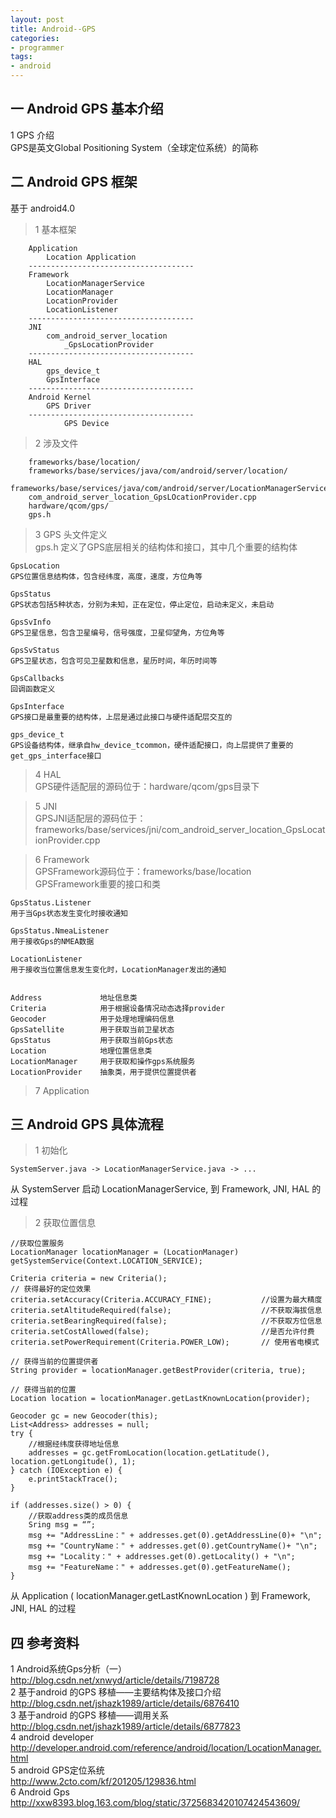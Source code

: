 ```yaml
---
layout: post
title: Android--GPS
categories:
- programmer
tags:
- android
---
```



## 一 Android GPS 基本介绍
1	GPS 介绍		
GPS是英文Global Positioning System（全球定位系统）的简称		





## 二 Android GPS 框架

基于 android4.0

> 1	基本框架

		Application
			Location Application
		-------------------------------------
		Framework
			LocationManagerService
			LocationManager
			LocationProvider
			LocationListener
		-------------------------------------
		JNI
			com_android_server_location
				_GpsLocationProvider
		-------------------------------------
		HAL
			gps_device_t
			GpsInterface
		-------------------------------------
		Android Kernel
			GPS Driver
		-------------------------------------
				GPS Device



> 2	涉及文件

		frameworks/base/location/
		frameworks/base/services/java/com/android/server/location/
		frameworks/base/services/java/com/android/server/LocationManagerService.java
		com_android_server_location_GpsLOcationProvider.cpp
		hardware/qcom/gps/
		gps.h


> 3	GPS 头文件定义		
gps.h 定义了GPS底层相关的结构体和接口，其中几个重要的结构体		

	GpsLocation			
	GPS位置信息结构体，包含经纬度，高度，速度，方位角等		

	GpsStatus		
	GPS状态包括5种状态，分别为未知，正在定位，停止定位，启动未定义，未启动		

	GpsSvInfo		
	GPS卫星信息，包含卫星编号，信号强度，卫星仰望角，方位角等			

	GpsSvStatus		
	GPS卫星状态，包含可见卫星数和信息，星历时间，年历时间等		

	GpsCallbacks		
	回调函数定义		

	GpsInterface		
	GPS接口是最重要的结构体，上层是通过此接口与硬件适配层交互的		

	gps_device_t		
	GPS设备结构体，继承自hw_device_tcommon，硬件适配接口，向上层提供了重要的get_gps_interface接口		


> 4	HAL		
GPS硬件适配层的源码位于：hardware/qcom/gps目录下			


> 5	JNI		
GPSJNI适配层的源码位于：frameworks/base/services/jni/com_android_server_location_GpsLocationProvider.cpp			



> 6	Framework		
GPSFramework源码位于：frameworks/base/location		
GPSFramework重要的接口和类		

	GpsStatus.Listener
	用于当Gps状态发生变化时接收通知

	GpsStatus.NmeaListener
	用于接收Gps的NMEA数据

	LocationListener
	用于接收当位置信息发生变化时，LocationManager发出的通知


	Address				地址信息类
	Criteria			用于根据设备情况动态选择provider
	Geocoder			用于处理地理编码信息
	GpsSatellite		用于获取当前卫星状态
	GpsStatus			用于获取当前Gps状态
	Location			地理位置信息类
	LocationManager		用于获取和操作gps系统服务
	LocationProvider	抽象类，用于提供位置提供者
	

> 7	Application			




## 三 Android GPS 具体流程
> 1	初始化		

	SystemServer.java -> LocationManagerService.java -> ...

从 SystemServer 启动 LocationManagerService, 到 Framework, JNI, HAL 的过程



> 2	获取位置信息		

	//获取位置服务
	LocationManager locationManager = (LocationManager) getSystemService(Context.LOCATION_SERVICE);  

	Criteria criteria = new Criteria();  
	// 获得最好的定位效果  
	criteria.setAccuracy(Criteria.ACCURACY_FINE);			//设置为最大精度
	criteria.setAltitudeRequired(false);					//不获取海拔信息
	criteria.setBearingRequired(false);						//不获取方位信息
	criteria.setCostAllowed(false);							//是否允许付费
	criteria.setPowerRequirement(Criteria.POWER_LOW);		// 使用省电模式

	// 获得当前的位置提供者  
	String provider = locationManager.getBestProvider(criteria, true);
  
	// 获得当前的位置  
	Location location = locationManager.getLastKnownLocation(provider);  

	Geocoder gc = new Geocoder(this);   
	List<Address> addresses = null;  
	try {
		//根据经纬度获得地址信息  
		addresses = gc.getFromLocation(location.getLatitude(), location.getLongitude(), 1);  
	} catch (IOException e) {  
		e.printStackTrace();  
	}

	if (addresses.size() > 0) {
		//获取address类的成员信息
		Sring msg = “”;   
		msg += "AddressLine：" + addresses.get(0).getAddressLine(0)+ "\n";   
		msg += "CountryName：" + addresses.get(0).getCountryName()+ "\n";   
		msg += "Locality：" + addresses.get(0).getLocality() + "\n";   
		msg += "FeatureName：" + addresses.get(0).getFeatureName();   
	}


从 Application ( locationManager.getLastKnownLocation ) 到 Framework, JNI, HAL 的过程





## 四 参考资料
1	Android系统Gps分析（一）										
	http://blog.csdn.net/xnwyd/article/details/7198728			
2	基于android 的GPS 移植——主要结构体及接口介绍					
	http://blog.csdn.net/jshazk1989/article/details/6876410		
3	基于android 的GPS 移植——调用关系								
	http://blog.csdn.net/jshazk1989/article/details/6877823		
4	android developer		
	http://developer.android.com/reference/android/location/LocationManager.html			
5	android GPS定位系统		
	http://www.2cto.com/kf/201205/129836.html				
6	Android Gps  			
	http://xxw8393.blog.163.com/blog/static/3725683420107424543609/				



